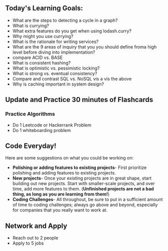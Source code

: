 ## Today's Learning Goals:

- What are the steps to detecting a cycle in a graph?
- What is currying?
- What extra features do you get when using lodash.curry?
- Why might you use currying?
- What is the rationale for writing services?
- What are the 9 areas of inquiry that you you should define froma high level before diving into implementation?
- compare ACID vs. BASE
- What is consistent hashing?
- What is optimistic vs. pessimistic locking?
- What is strong vs. eventual consistency?
- Compare and contrast SQL vs. NoSQL vis a vis the above
- Why is caching important in system design?

## Update and Practice 30 minutes of Flashcards

### Practice Algorithms
* Do 1 Leetcode or Hackerrank Problem
* Do 1 whiteboarding problem

## Code Everyday!

Here are some suggestions on what you could be working on:

* **Polishing or adding features to existing projects**- First prioritize polishing and adding features to existing projects.
* **New projects**- Once your existing projects are in great shape, start building out new projects. Start with smaller-scale projects, and over time, add more features to them. (**Unfinished projects are not a bad thing, as long as you are learning from them!**)
* **Coding Challenges**- All throughout, be sure to put in a sufficient amount of time to coding challenges; always go above and beyond, especially for companies that you really want to work at.

## Network and Apply

* Reach out to 2 people
* Apply to 5 jobs